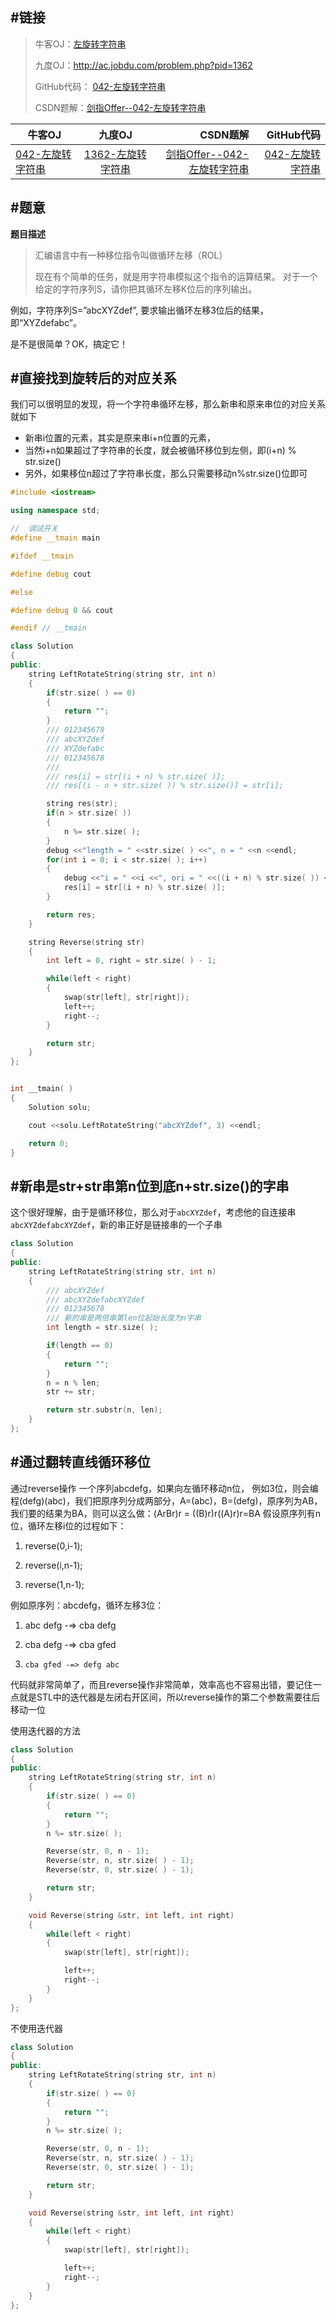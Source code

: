 #链接
------- 
>牛客OJ：[左旋转字符串](http://www.nowcoder.com/practice/12d959b108cb42b1ab72cef4d36af5ec?tpId=13&tqId=11196&rp=2&ru=%2Fta%2Fcoding-interviews&qru=%2Fta%2Fcoding-interviews%2Fquestion-ranking)
> 
>九度OJ：http://ac.jobdu.com/problem.php?pid=1362
> 
>GitHub代码： [042-左旋转字符串](https://github.com/gatieme/CodingInterviews/tree/master/042-左旋转字符串)
>
>CSDN题解：[剑指Offer--042-左旋转字符串](http://blog.csdn.net/gatieme/article/details/51357308)


| 牛客OJ | 九度OJ | CSDN题解 | GitHub代码 | 
| ------------- |:-------------:| -----:| -----:|
|[042-左旋转字符串](http://www.nowcoder.com/practice/12d959b108cb42b1ab72cef4d36af5ec?tpId=13&tqId=11196&rp=2&ru=%2Fta%2Fcoding-interviews&qru=%2Fta%2Fcoding-interviews%2Fquestion-ranking) | [1362-左旋转字符串](http://ac.jobdu.com/problem.php?pid=1354) | [剑指Offer--042-左旋转字符串](http://blog.csdn.net/gatieme/article/details/51357308) | [042-左旋转字符串](https://github.com/gatieme/CodingInterviews/tree/master/042-左旋转字符串) |



#题意
-------

**题目描述**

>汇编语言中有一种移位指令叫做循环左移（ROL）
>
>现在有个简单的任务，就是用字符串模拟这个指令的运算结果。
>对于一个给定的字符序列S，请你把其循环左移K位后的序列输出。

例如，字符序列S=”abcXYZdef”,
要求输出循环左移3位后的结果，即“XYZdefabc”。

是不是很简单？OK，搞定它！


#直接找到旋转后的对应关系
-------
我们可以很明显的发现，将一个字符串循环左移，那么新串和原来串位的对应关系就如下
*    新串i位置的元素，其实是原来串i+n位置的元素，
*    当然i+n如果超过了字符串的长度，就会被循环移位到左侧，即(i+n) % str.size()
*    另外，如果移位n超过了字符串长度，那么只需要移动n%str.size()位即可

```cpp
#include <iostream>

using namespace std;

//  调试开关
#define __tmain main

#ifdef __tmain

#define debug cout

#else

#define debug 0 && cout

#endif // __tmain

class Solution
{
public:
    string LeftRotateString(string str, int n)
    {
        if(str.size( ) == 0)
        {
            return "";
        }
        /// 012345678
        /// abcXYZdef
        /// XYZdefabc
        /// 012345678
        ///
        /// res[i] = str[(i + n) % str.size( )];
        /// res[(i - n + str.size( )) % str.size()] = str[i];

        string res(str);
        if(n > str.size( ))
        {
            n %= str.size( );
        }
        debug <<"length = " <<str.size( ) <<", n = " <<n <<endl;
        for(int i = 0; i < str.size( ); i++)
        {
            debug <<"i = " <<i <<", ori = " <<((i + n) % str.size( )) <<endl;
            res[i] = str[(i + n) % str.size( )];
        }

        return res;
    }

    string Reverse(string str)
    {
        int left = 0, right = str.size( ) - 1;

        while(left < right)
        {
            swap(str[left], str[right]);
            left++;
            right--;
        }

        return str;
    }
};


int __tmain( )
{
    Solution solu;

    cout <<solu.LeftRotateString("abcXYZdef", 3) <<endl;

    return 0;
}
```

#新串是str+str串第n位到底n+str.size()的字串
-------

这个很好理解，由于是循环移位，那么对于`abcXYZdef`，考虑他的自连接串`abcXYZdefabcXYZdef`，新的串正好是链接串的一个子串

```cpp
class Solution
{
public:
    string LeftRotateString(string str, int n)
    {
        /// abcXYZdef
        /// abcXYZdefabcXYZdef
        /// 012345678
        /// 新的串是两倍串第len位起始长度为n字串
        int length = str.size( );

        if(length == 0)
        {
            return "";
        }
        n = n % len;
        str += str;

        return str.substr(n, len);
    }
};
```

#通过翻转直线循环移位
-------
通过reverse操作
一个序列abcdefg，如果向左循环移动n位，
例如3位，则会编程(defg)(abc)，我们把原序列分成两部分，A=(abc)，B=(defg)，原序列为AB，我们要的结果为BA，则可以这么做：(ArBr)r = ((B)r)r((A)r)r=BA
假设原序列有n位，循环左移i位的过程如下：

1.    reverse(0,i-1);

2.    reverse(i,n-1);

3.    reverse(1,n-1);

例如原序列：abcdefg，循环左移3位：

1.    abc defg -=> cba defg

2.    cba defg -=> cba gfed

3.     cba gfed -=> defg abc

代码就非常简单了，而且reverse操作非常简单，效率高也不容易出错，要记住一点就是STL中的迭代器是左闭右开区间，所以reverse操作的第二个参数需要往后移动一位

使用迭代器的方法

```cpp
class Solution
{
public:
    string LeftRotateString(string str, int n)
    {
        if(str.size( ) == 0)
        {
            return "";
        }
        n %= str.size( );

        Reverse(str, 0, n - 1);
        Reverse(str, n, str.size( ) - 1);
        Reverse(str, 0, str.size( ) - 1);

        return str;
    }

    void Reverse(string &str, int left, int right)
    {
        while(left < right)
        {
            swap(str[left], str[right]);

            left++;
            right--;
        }
    }
};
```
不使用迭代器

```cpp
class Solution
{
public:
    string LeftRotateString(string str, int n)
    {
        if(str.size( ) == 0)
        {
            return "";
        }
        n %= str.size( );

        Reverse(str, 0, n - 1);
        Reverse(str, n, str.size( ) - 1);
        Reverse(str, 0, str.size( ) - 1);

        return str;
    }

    void Reverse(string &str, int left, int right)
    {
        while(left < right)
        {
            swap(str[left], str[right]);

            left++;
            right--;
        }
    }
};
```

